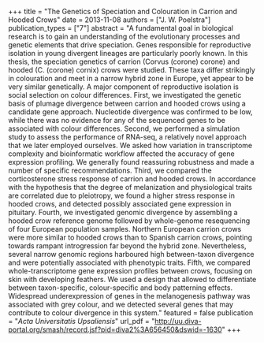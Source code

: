 +++
title = "The Genetics of Speciation and Colouration in Carrion and Hooded Crows"
date = 2013-11-08
authors = ["J. W. Poelstra"]
publication_types = ["7"]
abstract = "A fundamental goal in biological research is to gain an understanding of the evolutionary processes and genetic elements that drive speciation. Genes responsible for reproductive isolation in young divergent lineages are particularly poorly known. In this thesis, the speciation genetics of carrion (Corvus (corone) corone) and hooded (C. (corone) cornix) crows were studied. These taxa differ strikingly in colouration and meet in a narrow hybrid zone in Europe, yet appear to be very similar genetically. A major component of reproductive isolation is social selection on colour differences. First, we investigated the genetic basis of plumage divergence between carrion and hooded crows using a candidate gene approach. Nucleotide divergence was confirmed to be low, while there was no evidence for any of the sequenced genes to be associated with colour differences. Second, we performed a simulation study to assess the performance of RNA-seq, a relatively novel approach that we later employed ourselves. We asked how variation in transcriptome complexity and bioinformatic workflow affected the accuracy of gene expression profiling. We generally found reassuring robustness and made a number of specific recommendations. Third, we compared the corticosterone stress response of carrion and hooded crows. In accordance with the hypothesis that the degree of melanization and physiological traits are correlated due to pleiotropy, we found a higher stress response in hooded crows, and detected possibly associated gene expression in pituitary. Fourth, we investigated genomic divergence by assembling a hooded crow reference genome followed by whole-genome resequencing of four European population samples. Northern European carrion crows were more similar to hooded crows than to Spanish carrion crows, pointing towards rampant introgression far beyond the hybrid zone. Nevertheless, several narrow genomic regions harboured high between-taxon divergence and were potentially associated with phenotypic traits. Fifth, we compared whole-transcriptome gene expression profiles between crows, focusing on skin with developing feathers. We used a design that allowed to differentiate between taxon-specific, colour-specific and body patterning effects. Widespread underexpression of genes in the melanogenesis pathway was associated with grey colour, and we detected several genes that may contribute to colour divergence in this system."
featured = false
publication = "*Acta Universitatis Upsaliensis*"
url_pdf = "http://uu.diva-portal.org/smash/record.jsf?pid=diva2%3A656450&dswid=-1630"
+++


